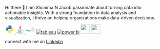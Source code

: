 Hi there 👋 
I am Shonima N Jacob passionate about turning data into actionable insights. With a strong foundation in data analysis and visualization, I thrive on helping organizations make data-driven decisions.

 <a href="https://www.python.org" target="_blank" rel="noreferrer"> <img src="https://raw.githubusercontent.com/devicons/devicon/master/icons/python/python-original.svg" alt="python" width="30" height="30"/> </a> <a href="https://www.java.com" target="_blank" rel="noreferrer"> <img src="https://raw.githubusercontent.com/devicons/devicon/master/icons/java/java-original.svg" alt="java" width="30" height="30"/> </a><a href="https://www.mysql.com/" target="_blank" rel="noreferrer"> <img src="https://raw.githubusercontent.com/devicons/devicon/master/icons/mysql/mysql-original-wordmark.svg" alt="mysql" width="30" height="30"/></a>
<a href="https://www.tableau.com/search#q=guiding%20sentenses&t=support&f:support-version=[All]"><img src="https://github.com/simple-icons/simple-icons/blob/develop/icons/tableau.svg" alt="tableau" width="30" height="30" colour="blue"></a>
 <a href="https://www.microsoft.com/en-us/power-platform/products/power-bi"><img src="https://github.com/user-attachments/assets/fbca71c2-6550-409c-a1e4-489054eb3019" target="_blank" alt="power bi" width="30" height="30"></a>
 <a href="https://www.microsoft.com/en/microsoft-365/excel?market=af"><img src="https://github.com/user-attachments/assets/a52abd60-743b-4d09-93de-0ba2dc223b77" width="30" height="30"></a>
<a href ="https://www.credly.com/badges/b7ef5fbe-f9e5-46cf-8e6b-08ef70c7cf13/public_url"><img src="https://github.com/user-attachments/assets/f60744ef-6645-43dd-9f48-40231c372b76" width="30" height="30"></a>








connect with me on <a href="https://www.linkedin.com/in/shonima-jacob/">Linkedin</a>

</p><p align="left">



